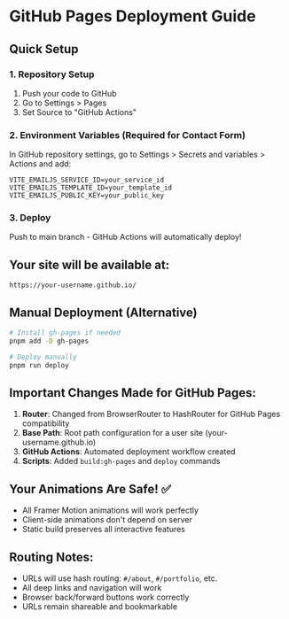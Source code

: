 # GitHub Pages Deployment Guide

## Quick Setup

### 1. Repository Setup
1. Push your code to GitHub
2. Go to Settings > Pages
3. Set Source to "GitHub Actions"

### 2. Environment Variables (Required for Contact Form)
In GitHub repository settings, go to Settings > Secrets and variables > Actions and add:

```
VITE_EMAILJS_SERVICE_ID=your_service_id
VITE_EMAILJS_TEMPLATE_ID=your_template_id  
VITE_EMAILJS_PUBLIC_KEY=your_public_key
```

### 3. Deploy
Push to main branch - GitHub Actions will automatically deploy!

## Your site will be available at:
```
https://your-username.github.io/
```

## Manual Deployment (Alternative)
```bash
# Install gh-pages if needed
pnpm add -D gh-pages

# Deploy manually
pnpm run deploy
```

## Important Changes Made for GitHub Pages:

1. **Router**: Changed from BrowserRouter to HashRouter for GitHub Pages compatibility
2. **Base Path**: Root path configuration for a user site (your-username.github.io)
3. **GitHub Actions**: Automated deployment workflow created
4. **Scripts**: Added `build:gh-pages` and `deploy` commands

## Your Animations Are Safe! ✅
- All Framer Motion animations will work perfectly
- Client-side animations don't depend on server
- Static build preserves all interactive features

## Routing Notes:
- URLs will use hash routing: `#/about`, `#/portfolio`, etc.
- All deep links and navigation will work
- Browser back/forward buttons work correctly
- URLs remain shareable and bookmarkable
